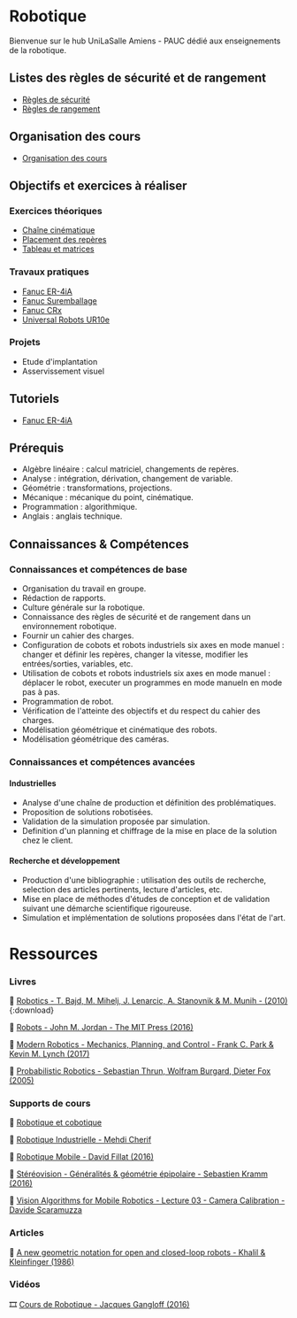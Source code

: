 # Robotique

Bienvenue sur le hub UniLaSalle Amiens - PAUC dédié aux enseignements de la robotique.

## Listes des règles de sécurité et de rangement
 - [Règles de sécurité](../secu/securite.md)
 - [Règles de rangement](../secu/rangement.md)

## Organisation des cours

 - [Organisation des cours](../organisation/organisation.md)

## Objectifs et exercices à réaliser

### Exercices théoriques
 - [Chaîne cinématique](../exo/TD/cinematique.md)
 - [Placement des repères](../exo/TD/repere.md)
 - [Tableau et matrices](../exo/TD/tableau.md)
### Travaux pratiques
 - [Fanuc ER-4iA](../exo/TP/fanuc-er-4ia.md)
 - [Fanuc Suremballage](../exo/TP/fanuc-surremballage.md)
 - [Fanuc CRx](../exo/TP/fanuc-CRx.md)
 - [Universal Robots UR10e](../exo/TP/UR10e.md)

### Projets
 - Etude d'implantation
 - Asservissement visuel

## Tutoriels
 - [Fanuc ER-4iA](../tuto/tuto-er-4ia.md)

## Prérequis

- Algèbre linéaire : calcul matriciel, changements de repères.
- Analyse : intégration, dérivation, changement de variable.
- Géométrie : transformations, projections.
- Mécanique : mécanique du point, cinématique.
- Programmation : algorithmique.
- Anglais : anglais technique.

## Connaissances & Compétences

### Connaissances et compétences de base

- Organisation du travail en groupe.
- Rédaction de rapports.
- Culture générale sur la robotique.
- Connaissance des règles de sécurité et de rangement dans un environnement robotique.
- Fournir un cahier des charges.
- Configuration de cobots et robots industriels six axes en mode manuel : changer et définir les repères, changer la vitesse, modifier les entrées/sorties, variables, etc.
- Utilisation de cobots et robots industriels six axes en mode manuel : déplacer le robot, executer un programmes en mode manueln en mode pas à pas.
- Programmation de robot.
- Vérification de l'atteinte des objectifs et du respect du cahier des charges.
- Modélisation géométrique et cinématique des robots.
- Modélisation géométrique des caméras.

### Connaissances et compétences avancées

#### Industrielles
 - Analyse d'une chaîne de production et définition des problématiques.
 - Proposition de solutions robotisées.
 - Validation de la simulation proposée par simulation.
 - Definition d'un planning et chiffrage de la mise en place de la solution chez le client.

#### Recherche et développement
 - Production d'une bibliographie : utilisation des outils de recherche, selection des articles pertinents, lecture d'articles, etc.
 - Mise en place de méthodes d'études de conception et de validation suivant une démarche scientifique rigoureuse.
 - Simulation et implémentation de solutions proposées dans l'état de l'art.

# Ressources

### Livres
📖 [Robotics - T. Bajd, M. Mihelj, J. Lenarcic, A. Stanovnik & M. Munih - (2010)](/docs/bib/robotics_bajd.pdf){:download}

📖 [Robots - John M. Jordan - The MIT Press (2016)](/docs/bib/robots_jordan.pdf)

📖 [Modern Robotics - Mechanics, Planning, and Control - Frank C. Park & Kevin M. Lynch (2017)](/docs/bib/modern_robo.pdf)

📖 [Probabilistic Robotics - Sebastian Thrun, Wolfram Burgard, Dieter Fox (2005)](/docs/bib/proba_robo.pdf)

### Supports de cours
📓 [Robotique et cobotique](/docs/bib/robo_cobo.pdf)

📓 [Robotique Industrielle - Mehdi Cherif](/docs/bib/robo_cobo.pdf)

📓 [Robotique Mobile - David Fillat (2016)](/docs/bib/mobile_fillat.pdf)

📓 [Stéréovision - Généralités & géométrie épipolaire - Sebastien Kramm (2016)](/docs/bib/stereo_kramm.pdf)

📓 [Vision Algorithms for Mobile Robotics - Lecture 03 - Camera Calibration - Davide Scaramuzza](/docs/bib/vis_alg.pdf)

### Articles
📄 [A new geometric notation for open and closed-loop robots - Khalil & Kleinfinger (1986)](/docs/bib/khalil_klein.pdf)

### Vidéos
🎞️ [Cours de Robotique - Jacques Gangloff (2016)](https://www.youtube.com/playlist?list=PLMXdciyMZwAAUlCQ_9mVs_CqQ9YaRTptX)
